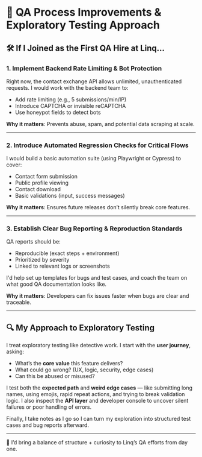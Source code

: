 # 🚀 QA Process Improvements & Exploratory Testing Approach

## 🛠️ If I Joined as the First QA Hire at Linq...

### 1. **Implement Backend Rate Limiting & Bot Protection**
Right now, the contact exchange API allows unlimited, unauthenticated requests. I would work with the backend team to:
- Add rate limiting (e.g., 5 submissions/min/IP)
- Introduce CAPTCHA or invisible reCAPTCHA
- Use honeypot fields to detect bots

**Why it matters**: Prevents abuse, spam, and potential data scraping at scale.

---

### 2. **Introduce Automated Regression Checks for Critical Flows**
I would build a basic automation suite (using Playwright or Cypress) to cover:
- Contact form submission
- Public profile viewing
- Contact download
- Basic validations (input, success messages)

**Why it matters**: Ensures future releases don’t silently break core features.

---

### 3. **Establish Clear Bug Reporting & Reproduction Standards**
QA reports should be:
- Reproducible (exact steps + environment)
- Prioritized by severity
- Linked to relevant logs or screenshots

I'd help set up templates for bugs and test cases, and coach the team on what good QA documentation looks like.

**Why it matters**: Developers can fix issues faster when bugs are clear and traceable.

---

## 🔍 My Approach to Exploratory Testing

I treat exploratory testing like detective work. I start with the **user journey**, asking:

- What’s the **core value** this feature delivers?
- What could go wrong? (UX, logic, security, edge cases)
- Can this be abused or misused?

I test both the **expected path** and **weird edge cases** — like submitting long names, using emojis, rapid repeat actions, and trying to break validation logic. I also inspect the **API layer** and developer console to uncover silent failures or poor handling of errors.

Finally, I take notes as I go so I can turn my exploration into structured test cases and bug reports afterward.

---

📌 I’d bring a balance of structure + curiosity to Linq’s QA efforts from day one.
